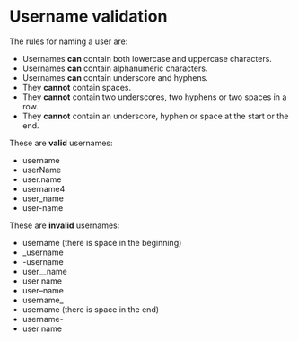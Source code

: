 # Username validation


The rules for naming a user are:

- Usernames **can** contain both lowercase and uppercase characters.
- Usernames **can** contain alphanumeric characters.
- Usernames **can** contain underscore and hyphens.
- They **cannot** contain spaces.
- They **cannot** contain two underscores, two hyphens or two spaces in a row.
- They **cannot** contain an underscore, hyphen or space at the start or the end.
 
 
These are **valid** usernames:

- username
- userName
- user.name
- username4
- user_name
- user-name
 
 
These are **invalid** usernames:

-  username (there is space in the beginning)
- _username
- -username
- user__name
- user  name
- user–name
- username_
- username  (there is space in the end)
- username-
- user name
